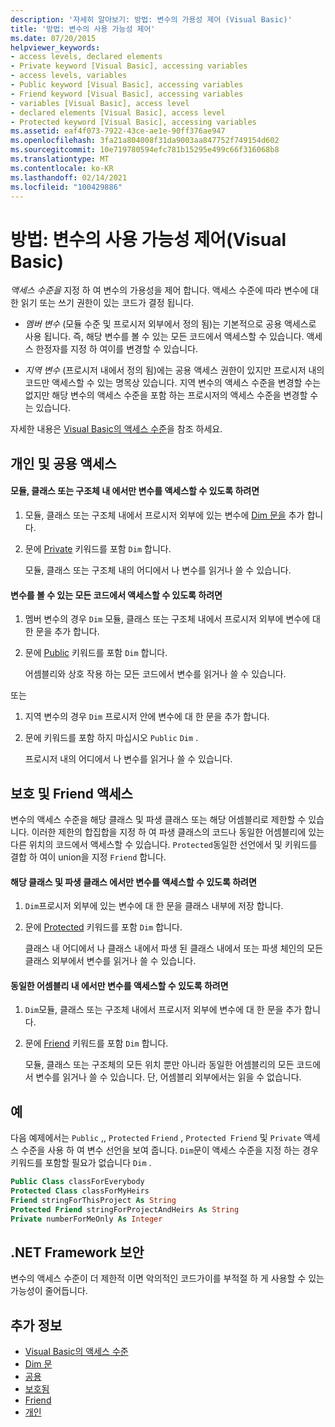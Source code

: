 ```yaml
---
description: '자세히 알아보기: 방법: 변수의 가용성 제어 (Visual Basic)'
title: '방법: 변수의 사용 가능성 제어'
ms.date: 07/20/2015
helpviewer_keywords:
- access levels, declared elements
- Private keyword [Visual Basic], accessing variables
- access levels, variables
- Public keyword [Visual Basic], accessing variables
- Friend keyword [Visual Basic], accessing variables
- variables [Visual Basic], access level
- declared elements [Visual Basic], access level
- Protected keyword [Visual Basic], accessing variables
ms.assetid: eaf4f073-7922-43ce-ae1e-90ff376ae947
ms.openlocfilehash: 3fa21a804008f31da9003aa847752f749154d602
ms.sourcegitcommit: 10e719780594efc781b15295e499c66f316068b8
ms.translationtype: MT
ms.contentlocale: ko-KR
ms.lasthandoff: 02/14/2021
ms.locfileid: "100429886"
---
```

# <a name="how-to-control-the-availability-of-a-variable-visual-basic"></a>방법: 변수의 사용 가능성 제어(Visual Basic)

*액세스 수준을* 지정 하 여 변수의 가용성을 제어 합니다. 액세스 수준에 따라 변수에 대 한 읽기 또는 쓰기 권한이 있는 코드가 결정 됩니다.  
  
- *멤버 변수* (모듈 수준 및 프로시저 외부에서 정의 됨)는 기본적으로 공용 액세스로 사용 됩니다. 즉, 해당 변수를 볼 수 있는 모든 코드에서 액세스할 수 있습니다. 액세스 한정자를 지정 하 여이를 변경할 수 있습니다.  
  
- *지역 변수* (프로시저 내에서 정의 됨)에는 공용 액세스 권한이 있지만 프로시저 내의 코드만 액세스할 수 있는 명목상 있습니다. 지역 변수의 액세스 수준을 변경할 수는 없지만 해당 변수의 액세스 수준을 포함 하는 프로시저의 액세스 수준을 변경할 수는 있습니다.  
  
 자세한 내용은 [Visual Basic의 액세스 수준](access-levels.md)을 참조 하세요.  
  
## <a name="private-and-public-access"></a>개인 및 공용 액세스  
  
#### <a name="to-make-a-variable-accessible-only-from-within-its-module-class-or-structure"></a>모듈, 클래스 또는 구조체 내 에서만 변수를 액세스할 수 있도록 하려면  
  
1. 모듈, 클래스 또는 구조체 내에서 프로시저 외부에 있는 변수에 [Dim 문을](../../../language-reference/statements/dim-statement.md) 추가 합니다.  
  
2. 문에 [Private](../../../language-reference/modifiers/private.md) 키워드를 포함 `Dim` 합니다.  
  
     모듈, 클래스 또는 구조체 내의 어디에서 나 변수를 읽거나 쓸 수 있습니다.  
  
#### <a name="to-make-a-variable-accessible-from-any-code-that-can-see-it"></a>변수를 볼 수 있는 모든 코드에서 액세스할 수 있도록 하려면  
  
1. 멤버 변수의 경우 `Dim` 모듈, 클래스 또는 구조체 내에서 프로시저 외부에 변수에 대 한 문을 추가 합니다.  
  
2. 문에 [Public](../../../language-reference/modifiers/public.md) 키워드를 포함 `Dim` 합니다.  
  
     어셈블리와 상호 작용 하는 모든 코드에서 변수를 읽거나 쓸 수 있습니다.  
  
 또는  
  
1. 지역 변수의 경우 `Dim` 프로시저 안에 변수에 대 한 문을 추가 합니다.  
  
2. 문에 키워드를 포함 하지 마십시오 `Public` `Dim` .  
  
     프로시저 내의 어디에서 나 변수를 읽거나 쓸 수 있습니다.  
  
## <a name="protected-and-friend-access"></a>보호 및 Friend 액세스  

 변수의 액세스 수준을 해당 클래스 및 파생 클래스 또는 해당 어셈블리로 제한할 수 있습니다. 이러한 제한의 합집합을 지정 하 여 파생 클래스의 코드나 동일한 어셈블리에 있는 다른 위치의 코드에서 액세스할 수 있습니다. `Protected`동일한 선언에서 및 키워드를 결합 하 여이 union을 지정 `Friend` 합니다.  
  
#### <a name="to-make-a-variable-accessible-only-from-within-its-class-and-any-derived-classes"></a>해당 클래스 및 파생 클래스 에서만 변수를 액세스할 수 있도록 하려면  
  
1. `Dim`프로시저 외부에 있는 변수에 대 한 문을 클래스 내부에 저장 합니다.  
  
2. 문에 [Protected](../../../language-reference/modifiers/protected.md) 키워드를 포함 `Dim` 합니다.  
  
     클래스 내 어디에서 나 클래스 내에서 파생 된 클래스 내에서 또는 파생 체인의 모든 클래스 외부에서 변수를 읽거나 쓸 수 있습니다.  
  
#### <a name="to-make-a-variable-accessible-only-from-within-the-same-assembly"></a>동일한 어셈블리 내 에서만 변수를 액세스할 수 있도록 하려면  
  
1. `Dim`모듈, 클래스 또는 구조체 내에서 프로시저 외부에 변수에 대 한 문을 추가 합니다.  
  
2. 문에 [Friend](../../../language-reference/modifiers/friend.md) 키워드를 포함 `Dim` 합니다.  
  
     모듈, 클래스 또는 구조체의 모든 위치 뿐만 아니라 동일한 어셈블리의 모든 코드에서 변수를 읽거나 쓸 수 있습니다. 단, 어셈블리 외부에서는 읽을 수 없습니다.  
  
## <a name="example"></a>예  

 다음 예제에서는 `Public` ,, `Protected` `Friend` , `Protected Friend` 및 `Private` 액세스 수준을 사용 하 여 변수 선언을 보여 줍니다. `Dim`문이 액세스 수준을 지정 하는 경우 키워드를 포함할 필요가 없습니다 `Dim` .  
  
```vb  
Public Class classForEverybody  
Protected Class classForMyHeirs  
Friend stringForThisProject As String  
Protected Friend stringForProjectAndHeirs As String  
Private numberForMeOnly As Integer  
```  
  
## <a name="net-framework-security"></a>.NET Framework 보안  

 변수의 액세스 수준이 더 제한적 이면 악의적인 코드가이를 부적절 하 게 사용할 수 있는 가능성이 줄어듭니다.  
  
## <a name="see-also"></a>추가 정보

- [Visual Basic의 액세스 수준](access-levels.md)
- [Dim 문](../../../language-reference/statements/dim-statement.md)
- [공용](../../../language-reference/modifiers/public.md)
- [보호됨](../../../language-reference/modifiers/protected.md)
- [Friend](../../../language-reference/modifiers/friend.md)
- [개인](../../../language-reference/modifiers/private.md)
